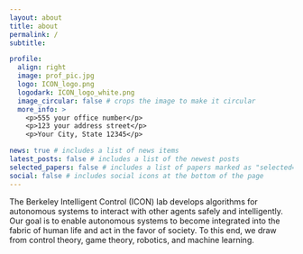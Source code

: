 ```yaml
---
layout: about
title: about
permalink: /
subtitle: 

profile:
  align: right
  image: prof_pic.jpg
  logo: ICON_logo.png
  logodark: ICON_logo_white.png
  image_circular: false # crops the image to make it circular
  more_info: >
    <p>555 your office number</p>
    <p>123 your address street</p>
    <p>Your City, State 12345</p>

news: true # includes a list of news items
latest_posts: false # includes a list of the newest posts
selected_papers: false # includes a list of papers marked as "selected={true}"
social: false # includes social icons at the bottom of the page
---
```


The Berkeley Intelligent Control (ICON) lab develops algorithms for autonomous systems to interact with other agents safely and intelligently. Our goal is to enable autonomous systems to become integrated into the fabric of human life and act in the favor of society. To this end, we draw from control theory, game theory, robotics, and machine learning. 
